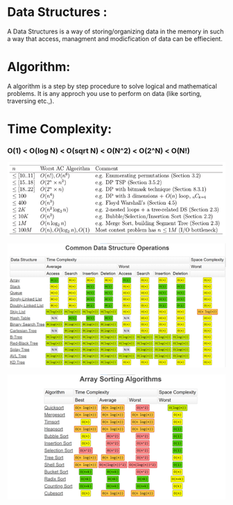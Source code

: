 # Data Structures :

A Data Structures is a way of storing/organizing data in the memory in such a way that access, managment and modicfication of data can be effiecient.


# Algorithm:

A algorithm is a step by step procedure to solve logical and mathematical problems. It is any approch you use to perform on data (like sorting, traversing etc.,).

# Time Complexity:

### O(1) < O(log N) < O(sqrt N)  < O(N^2) < O(2^N) < O(N!)

![alt text](68747470733a2f2f636f6465666f726365732e636f6d2f707265646f776e6c6f616465642f38332f30642f383330646132373031656335643362616163626561316166353465623136613430323161626636622e6a7067.png)


![alt text](68747470733a2f2f692e6962622e636f2f6e507a77326e592f696d6167652e706e67.png)


![alt text](68747470733a2f2f692e6962622e636f2f784348397353432f696d6167652e706e67.png)